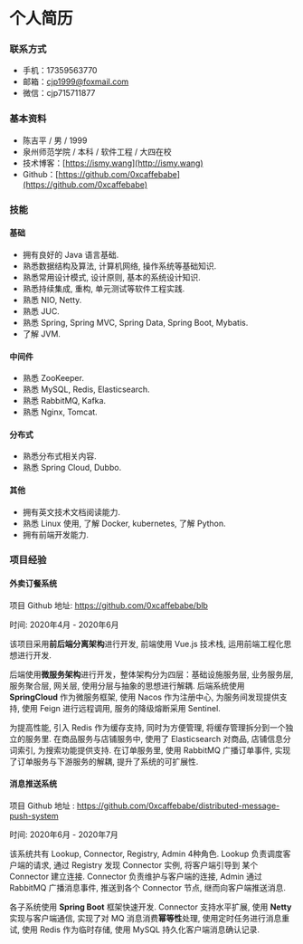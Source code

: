 # 个人简历

### 联系方式

- 手机：17359563770
- 邮箱：cjp1999@foxmail.com
- 微信：cjp715711877

### 基本资料

- 陈吉平 / 男 / 1999
- 泉州师范学院 / 本科 / 软件工程 / 大四在校
- 技术博客：[https://ismy.wang](http://ismy.wang)
- Github：[https://github.com/0xcaffebabe](https://github.com/0xcaffebabe)

### 技能

#### 基础

- 拥有良好的 Java 语言基础.
- 熟悉数据结构及算法, 计算机网络, 操作系统等基础知识.
- 熟悉常用设计模式, 设计原则, 基本的系统设计知识.
- 熟悉持续集成, 重构, 单元测试等软件工程实践.
- 熟悉 NIO, Netty.
- 熟悉 JUC.
- 熟悉 Spring, Spring MVC, Spring Data, Spring Boot, Mybatis.
- 了解 JVM.

#### 中间件

- 熟悉 ZooKeeper.
- 熟悉 MySQL, Redis, Elasticsearch.
- 熟悉 RabbitMQ, Kafka.
- 熟悉 Nginx, Tomcat.

#### 分布式

- 熟悉分布式相关内容.
- 熟悉 Spring Cloud, Dubbo.

#### 其他

- 拥有英文技术文档阅读能力.
- 熟悉 Linux 使用, 了解 Docker, kubernetes, 了解 Python.
- 拥有前端开发能力.

### 项目经验

#### 外卖订餐系统

项目 Github 地址: <https://github.com/0xcaffebabe/blb>

时间: 2020年4月 - 2020年6月

该项目采用**前后端分离架构**进行开发, 前端使用 Vue.js 技术栈, 运用前端工程化思想进行开发.

后端使用**微服务架构**进行开发，整体架构分为四层：基础设施服务层, 业务服务层, 服务聚合层, 网关层, 使用分层与抽象的思想进行解耦.
后端系统使用 **SpringCloud** 作为微服务框架, 使用 Nacos 作为注册中心, 为服务间发现提供支持, 使用 Feign 进行远程调用, 服务的降级熔断采用 Sentinel.

为提高性能, 引入 Redis 作为缓存支持, 同时为方便管理, 将缓存管理拆分到一个独立的服务里.
在商品服务与店铺服务中, 使用了 Elasticsearch 对商品, 店铺信息分词索引, 为搜索功能提供支持.
在订单服务里, 使用 RabbitMQ 广播订单事件, 实现了订单服务与下游服务的解耦, 提升了系统的可扩展性.

#### 消息推送系统

项目 Github 地址 : <https://github.com/0xcaffebabe/distributed-message-push-system>

时间: 2020年6月 - 2020年7月

该系统共有 Lookup, Connector, Registry, Admin 4种角色.
Lookup 负责调度客户端的请求, 通过 Registry 发现 Connector 实例, 将客户端引导到 某个 Connector 建立连接. Connector 负责维护与客户端的连接, Admin 通过 RabbitMQ 广播消息事件, 推送到各个 Connector 节点, 继而向客户端推送消息.

各子系统使用 **Spring Boot** 框架快速开发.
Connector 支持水平扩展, 使用 **Netty** 实现与客户端通信, 实现了对 MQ 消息消费**幂等性**处理, 使用定时任务进行消息重试, 使用 Redis 作为临时存储, 使用 MySQL 持久化客户端消息确认记录.